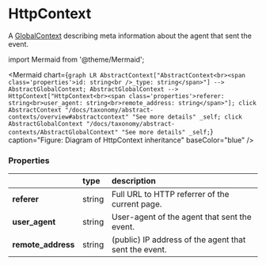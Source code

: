 # HttpContext

A [GlobalContext](/taxonomy/global-contexts/overview.md) describing meta information about the agent that sent the event.

import Mermaid from '@theme/Mermaid';

<Mermaid chart={`
	graph LR
		AbstractContext["AbstractContext<br><span class='properties'>id: string<br />_type: string</span>"] --> AbstractGlobalContext;
    AbstractGlobalContext --> HttpContext["HttpContext<br><span class='properties'>referer: string<br>user_agent: string<br>remote_address: string</span>"];
    click AbstractContext "/docs/taxonomy/abstract-contexts/overview#abstractcontext" "See more details" _self;
    click AbstractGlobalContext "/docs/taxonomy/abstract-contexts/AbstractGlobalContext" "See more details" _self;
`} caption="Figure: Diagram of HttpContext inheritance" baseColor="blue" />

### Properties
|                     | type            | description
| :--                 | :--             | :--           
| **referer**         | string          | Full URL to HTTP referrer of the current page.
| **user_agent**      | string          | User-agent of the agent that sent the event.
| **remote_address**  | string          | (public) IP address of the agent that sent the event.
